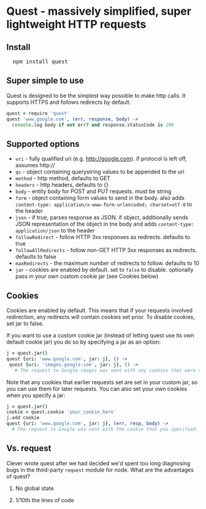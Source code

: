 # Quest - massively simplified, super lightweight HTTP requests

## Install

<pre>
  npm install quest
</pre>

## Super simple to use

Quest is designed to be the simplest way possible to make http calls. It supports HTTPS and follows redirects by default.

```coffeescript
quest = require 'quest'
quest 'www.google.com', (err, response, body) ->
  console.log body if not err? and response.statusCode is 200
```

## Supported options
* `uri` - fully qualified uri (e.g. http://google.com). if protocol is left off, assumes http://
* `qs` - object containing querystring values to be appended to the uri
* `method` - http method, defaults to GET
* `headers` - http headers, defaults to {}
* `body` - entity body for POST and PUT requests. must be string
* `form` - object containing form values to send in the body. also adds `content-type: application/x-www-form-urlencoded; charset=utf-8` to the header
* `json` - if true, parses response as JSON. if object, additionally sends JSON representation of the object in tne body and adds `content-type: application/json` to the header
* `followRedirect` - follow HTTP 3xx responses as redirects. defaults to true
* `followAllRedirects` - follow non-GET HTTP 3xx responses as redirects. defaults to false
* `maxRedirects` - the maximum number of redirects to follow. defaults to 10
* `jar` - cookies are enabled by default. set to `false` to disable. optionally pass in your own custom cookie jar (see Cookies below)

## Cookies
Cookies are enabled by default. This means that if your requests involved redirection, any redirects will contain cookies set prior. To disable cookies, set jar to false.

If you want to use a custom cookie jar (instead of letting quest use its own default cookie jar) you do so by specifying a jar as an option:

```coffeescript
j = quest.jar()
quest {uri: 'www.google.com', jar: j}, () ->
 quest {uri: 'images.google.com', jar: j}, () ->
   # The request to Google images was sent with any cookies that were set by the original request to Google
```

Note that any cookies that earlier requests set are set in your custom jar, so you can use them for later requests. You can also set your own cookies when you specify a jar:

```coffeescript
j = quest.jar()
cookie = quest.cookie 'your_cookie_here'
j.add cookie
quest {uri: 'www.google.com', jar: j}, (err, resp, body) ->
  # The request to Google was sent with the cookie that you specified
```

## Vs. request
Clever wrote quest after we had decided we'd spent too long diagnosing bugs in the third-party `request` module for node. What are the advantages of quest?

1. No global state

2. 1/10th the lines of code
